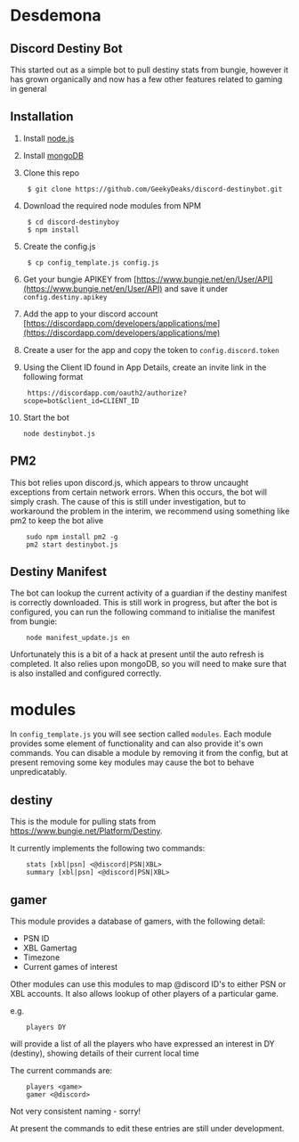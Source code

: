 # Desdemona

## Discord Destiny Bot

This started out as a simple bot to pull destiny stats from bungie, however it has
grown organically and now has a few other features related to gaming in general

## Installation

1. Install [node.js](https://nodejs.org/en/download/)
2. Install [mongoDB](https://www.mongodb.com/)
3. Clone this repo

        $ git clone https://github.com/GeekyDeaks/discord-destinybot.git

4. Download the required node modules from NPM

        $ cd discord-destinyboy
        $ npm install

5. Create the config.js

        $ cp config_template.js config.js

6. Get your bungie APIKEY from 
    [https://www.bungie.net/en/User/API](https://www.bungie.net/en/User/API)
    and save it under `config.destiny.apikey`

7. Add the app to your discord account [https://discordapp.com/developers/applications/me](https://discordapp.com/developers/applications/me)

8. Create a user for the app and copy the token to `config.discord.token`

9. Using the Client ID found in App Details, 
   create an invite link in the following format 
   
        https://discordapp.com/oauth2/authorize?scope=bot&client_id=CLIENT_ID

10. Start the bot

        node destinybot.js

## PM2

This bot relies upon discord.js, which appears to throw uncaught exceptions from certain network
errors.  When this occurs, the bot will simply crash.  The cause of this is still under investigation,
but to workaround the problem in the interim, we recommend using something like pm2 to keep the bot alive

        sudo npm install pm2 -g
        pm2 start destinybot.js

## Destiny Manifest

The bot can lookup the current activity of a guardian if the 
destiny manifest is correctly downloaded.  This is still work in
progress, but after the bot is configured, you can run the following
command to initialise the manifest from bungie:

        node manifest_update.js en

Unfortunately this is a bit of a hack at present until the
auto refresh is completed.  It also relies upon mongoDB, so you will
need to make sure that is also installed and configured correctly.

# modules

In `config_template.js` you will see section called `modules`.
Each module provides some element of functionality and can also
provide it's own commands.  You can disable a module by removing
it from the config, but at present removing some key modules
may cause the bot to behave unpredicatably.

## destiny

This is the module for pulling stats from https://www.bungie.net/Platform/Destiny.

It currently implements the following two commands:

        stats [xbl|psn] <@discord|PSN|XBL>
        summary [xbl|psn] <@discord|PSN|XBL>

## gamer

This module provides a database of gamers, with the following detail:

* PSN ID
* XBL Gamertag
* Timezone
* Current games of interest

Other modules can use this modules to map @discord ID's
to either PSN or XBL accounts.  It also allows lookup of
other players of a particular game.

e.g.

        players DY

will provide a list of all the players who have expressed
an interest in DY (destiny), showing details of their current 
local time

The current commands are:

        players <game>
        gamer <@discord>

Not very consistent naming - sorry!

At present the commands to edit these entries are still
under development.